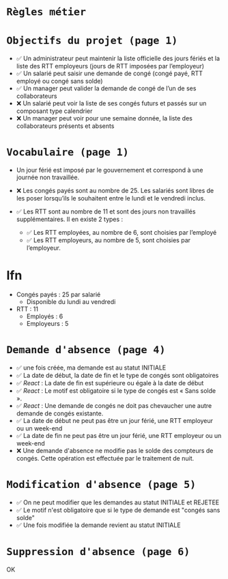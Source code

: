 # `Règles métier`

# `Objectifs du projet (page 1)`

-   ✅ Un administrateur peut maintenir la liste officielle des jours fériés et la liste des RTT employeurs (jours de RTT imposées par l’employeur)
-   ✅ Un salarié peut saisir une demande de congé (congé payé, RTT employé ou congé sans solde)
-   ✅ Un manager peut valider la demande de congé de l’un de ses collaborateurs
-   ❌ Un salarié peut voir la liste de ses congés futurs et passés sur un composant type calendrier
-   ❌ Un manager peut voir pour une semaine donnée, la liste des collaborateurs présents et absents

# `Vocabulaire (page 1)`

-   Un jour férié est imposé par le gouvernement et correspond à une journée non travaillée.
-   ❌ Les congés payés sont au nombre de 25. Les salariés sont libres de les poser lorsqu’ils le souhaitent entre le lundi et le vendredi inclus.
-   ✅ Les RTT sont au nombre de 11 et sont des jours non travaillés supplémentaires. Il en existe 2 types :

    -   ✅ Les RTT employées, au nombre de 6, sont choisies par l’employé
    -   ✅ Les RTT employeurs, au nombre de 5, sont choisies par l’employeur.

# Ifn

-   Congés payés : 25 par salarié
    -   Disponible du lundi au vendredi
-   RTT : 11
    -   Employés : 6
    -   Employeurs : 5

# `Demande d'absence (page 4)`

-   ✅ une fois créée, ma demande est au statut INITIALE
-   ✅ La date de début, la date de fin et le type de congés sont obligatoires
-   ✅ _React_ : La date de fin est supérieure ou égale à la date de début
-   ✅ _React_ : Le motif est obligatoire si le type de congés est « Sans solde ».
-   ✅ _React_ : Une demande de congés ne doit pas chevaucher une autre demande de congés existante.
-   ✅ La date de début ne peut pas être un jour férié, une RTT employeur ou un week-end
-   ✅ La date de fin ne peut pas être un jour férié, une RTT employeur ou un week-end
-   ❌ Une demande d'absence ne modifie pas le solde des compteurs de congés. Cette opération est effectuée par le traitement de nuit.

# `Modification d'absence (page 5)`

-   ✅ On ne peut modifier que les demandes au statut INITIALE et REJETEE
-   ✅ Le motif n'est obligatoire que si le type de demande est "congés sans solde"
-   ✅ Une fois modifiée la demande revient au statut INITIALE

# `Suppression d'absence (page 6)`

OK
